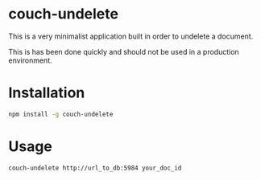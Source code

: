 # couch-undelete

This is a very minimalist application built in order to undelete a document.

This is has been done quickly and should not be used in a production environment.

# Installation

```bash
npm install -g couch-undelete
```

# Usage

```bash
couch-undelete http://url_to_db:5984 your_doc_id
```
